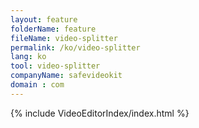 ```yaml
---
layout: feature
folderName: feature
fileName: video-splitter
permalink: /ko/video-splitter
lang: ko
tool: video-splitter
companyName: safevideokit
domain : com
---
```


{% include VideoEditorIndex/index.html %}

   